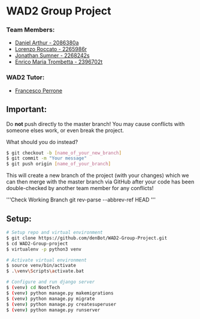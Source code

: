 # WAD2 Group Project

### Team Members:

- [Daniel Arthur - 2086380a](mailto:2086380a@student.gla.ac.uk)
- [Lorenzo Roccato - 2265986r](mailto:2265986r@student.gla.ac.uk)
- [Jonathan Sumner - 2268242s](mailto:2268242s@student.gla.ac.uk)
- [Enrico Maria Trombetta - 2396702t](mailto:2396702t@student.gla.ac.uk)

### WAD2 Tutor:

- [Francesco Perrone](http://mailto:f.perrone.1@research.gla.ac.uk)



## Important:

Do **not** push directly to the master branch! You may cause conflicts with someone elses work, or even break the project. 

What should you do instead?

```sh
$ git checkout -b [name_of_your_new_branch]
$ git commit -m "Your message"
$ git push origin [name_of_your_branch]
```

This will create a new branch of the project (with your changes) which we can then merge with the master branch via GitHub after your code has been double-checked by another team member for any conflicts!

'''Check Working Branch 
    git rev-parse --abbrev-ref HEAD
'''

## Setup:

```sh
# Setup repo and virtual environment
$ git clone https://github.com/denBot/WAD2-Group-Project.git
$ cd WAD2-Group-project
$ virtualenv -p python3 venv

# Activate virtual environment
$ source venv/bin/activate
$ .\venv\Scripts\activate.bat

# Configure and run django server
$ (venv) cd NootTech
$ (venv) python manage.py makemigrations 
$ (venv) python manage.py migrate
$ (venv) python manage.py createsuperuser
$ (venv) python manage.py runserver
```

